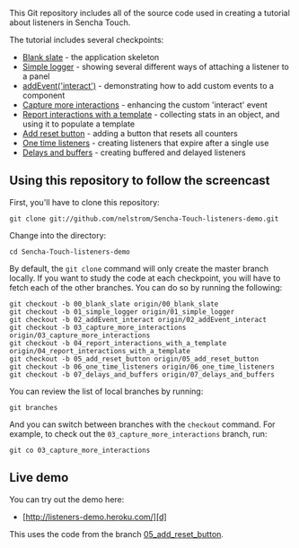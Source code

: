 This Git repository includes all of the source code used in creating a tutorial about listeners in Sencha Touch.

The tutorial includes several checkpoints:

* [Blank slate][00] - the application skeleton
* [Simple logger][01] - showing several different ways of attaching a listener to a panel
* [addEvent('interact')][02] - demonstrating how to add custom events to a component
* [Capture more interactions][03] - enhancing the custom 'interact' event
* [Report interactions with a template][04] - collecting stats in an object, and using it to populate a template
* [Add reset button][05] - adding a button that resets all counters
* [One time listeners][06] - creating listeners that expire after a single use
* [Delays and buffers][07] - creating buffered and delayed listeners

Using this repository to follow the screencast
----------------------------------------------

First, you'll have to clone this repository:

    git clone git://github.com/nelstrom/Sencha-Touch-listeners-demo.git

Change into the directory:

    cd Sencha-Touch-listeners-demo

By default, the `git clone` command will only create the master branch locally. If you want to study the code at each checkpoint, you will have to fetch each of the other branches. You can do so by running the following:

    git checkout -b 00_blank_slate origin/00_blank_slate
    git checkout -b 01_simple_logger origin/01_simple_logger
    git checkout -b 02_addEvent_interact origin/02_addEvent_interact
    git checkout -b 03_capture_more_interactions origin/03_capture_more_interactions
    git checkout -b 04_report_interactions_with_a_template origin/04_report_interactions_with_a_template
    git checkout -b 05_add_reset_button origin/05_add_reset_button
    git checkout -b 06_one_time_listeners origin/06_one_time_listeners
    git checkout -b 07_delays_and_buffers origin/07_delays_and_buffers

You can review the list of local branches by running:

    git branches

And you can switch between branches with the `checkout` command. For example, to check out the `03_capture_more_interactions` branch, run:

    git co 03_capture_more_interactions

Live demo
---------

You can try out the demo here:

* [http://listeners-demo.heroku.com/][d]

This uses the code from the branch [05_add_reset_button][05].

[00]: https://github.com/nelstrom/Sencha-Touch-listeners-demo/tree/00_blank_slate
[01]: https://github.com/nelstrom/Sencha-Touch-listeners-demo/tree/01_simple_logger
[02]: https://github.com/nelstrom/Sencha-Touch-listeners-demo/tree/02_addEvent_interact
[03]: https://github.com/nelstrom/Sencha-Touch-listeners-demo/tree/03_capture_more_interactions
[04]: https://github.com/nelstrom/Sencha-Touch-listeners-demo/tree/04_report_interactions_with_a_template
[05]: https://github.com/nelstrom/Sencha-Touch-listeners-demo/tree/05_add_reset_button
[06]: https://github.com/nelstrom/Sencha-Touch-listeners-demo/tree/06_one_time_listeners
[07]: https://github.com/nelstrom/Sencha-Touch-listeners-demo/tree/07_delays_and_buffers
[d]: http://listeners-demo.heroku.com/
